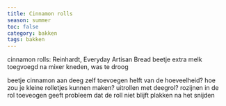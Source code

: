```yaml
---
title: Cinnamon rolls
season: summer
toc: false
category: bakken
tags: bakken
---
```


cinnamon rolls: Reinhardt, Everyday Artisan Bread
beetje extra melk toegvoegd na mixer kneden, was te droog

beetje cinnamon aan deeg zelf toevoegen
helft van de hoeveelheid?
hoe zou je kleine rolletjes kunnen maken?
uitrollen met deegrol?
rozijnen in de rol toeveogen geeft probleem dat de roll niet blijft plakken na het snijden

